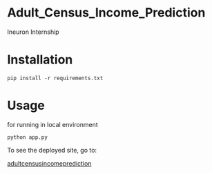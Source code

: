 # Adult_Census_Income_Prediction
Ineuron Internship


# Installation
```
pip install -r requirements.txt
```

# Usage

for running in local environment
```
python app.py
```

To see the deployed site, go to:

[adultcensusincomeprediction](https://adultcensusincomeprediction.onrender.com)

